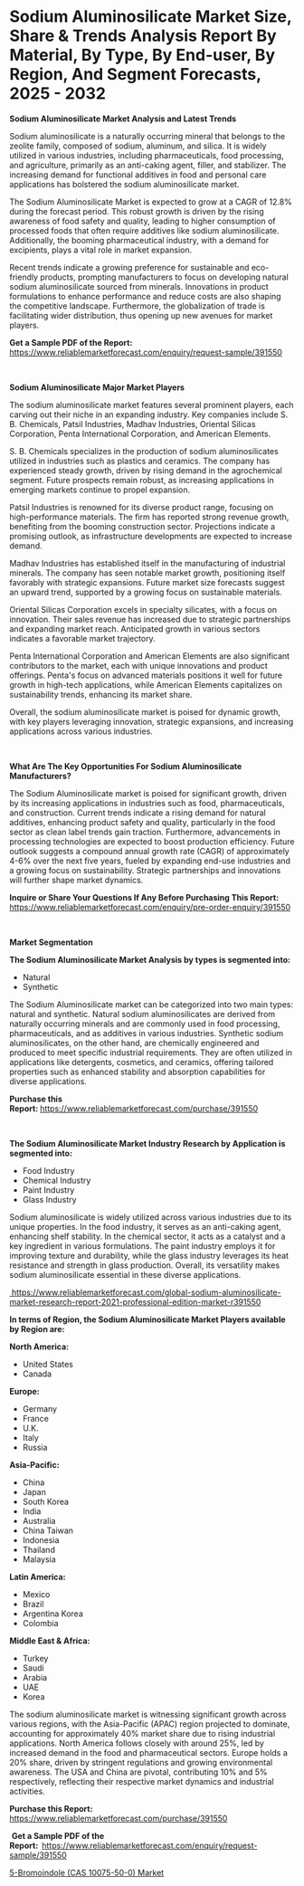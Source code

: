 <p><h1>Sodium Aluminosilicate Market Size, Share & Trends Analysis Report By Material, By Type, By End-user, By Region, And Segment Forecasts, 2025 - 2032</h1></p><p><strong>Sodium Aluminosilicate Market Analysis and Latest Trends</strong></p>
<p><p>Sodium aluminosilicate is a naturally occurring mineral that belongs to the zeolite family, composed of sodium, aluminum, and silica. It is widely utilized in various industries, including pharmaceuticals, food processing, and agriculture, primarily as an anti-caking agent, filler, and stabilizer. The increasing demand for functional additives in food and personal care applications has bolstered the sodium aluminosilicate market.</p><p>The Sodium Aluminosilicate Market is expected to grow at a CAGR of 12.8% during the forecast period. This robust growth is driven by the rising awareness of food safety and quality, leading to higher consumption of processed foods that often require additives like sodium aluminosilicate. Additionally, the booming pharmaceutical industry, with a demand for excipients, plays a vital role in market expansion.</p><p>Recent trends indicate a growing preference for sustainable and eco-friendly products, prompting manufacturers to focus on developing natural sodium aluminosilicate sourced from minerals. Innovations in product formulations to enhance performance and reduce costs are also shaping the competitive landscape. Furthermore, the globalization of trade is facilitating wider distribution, thus opening up new avenues for market players.</p></p>
<p><strong>Get a Sample PDF of the Report:&nbsp;</strong> <a href="https://www.reliablemarketforecast.com/enquiry/request-sample/391550?utm_campaign=3538&utm_medium=2&utm_source=Github&utm_content=ia&utm_term=29032025&utm_id=sodium-aluminosilicate">https://www.reliablemarketforecast.com/enquiry/request-sample/391550</a></p>
<p>&nbsp;</p>
<p><strong>Sodium Aluminosilicate Major Market Players</strong></p>
<p><p>The sodium aluminosilicate market features several prominent players, each carving out their niche in an expanding industry. Key companies include S. B. Chemicals, Patsil Industries, Madhav Industries, Oriental Silicas Corporation, Penta International Corporation, and American Elements.</p><p>S. B. Chemicals specializes in the production of sodium aluminosilicates utilized in industries such as plastics and ceramics. The company has experienced steady growth, driven by rising demand in the agrochemical segment. Future prospects remain robust, as increasing applications in emerging markets continue to propel expansion.</p><p>Patsil Industries is renowned for its diverse product range, focusing on high-performance materials. The firm has reported strong revenue growth, benefiting from the booming construction sector. Projections indicate a promising outlook, as infrastructure developments are expected to increase demand.</p><p>Madhav Industries has established itself in the manufacturing of industrial minerals. The company has seen notable market growth, positioning itself favorably with strategic expansions. Future market size forecasts suggest an upward trend, supported by a growing focus on sustainable materials.</p><p>Oriental Silicas Corporation excels in specialty silicates, with a focus on innovation. Their sales revenue has increased due to strategic partnerships and expanding market reach. Anticipated growth in various sectors indicates a favorable market trajectory.</p><p>Penta International Corporation and American Elements are also significant contributors to the market, each with unique innovations and product offerings. Penta's focus on advanced materials positions it well for future growth in high-tech applications, while American Elements capitalizes on sustainability trends, enhancing its market share.</p><p>Overall, the sodium aluminosilicate market is poised for dynamic growth, with key players leveraging innovation, strategic expansions, and increasing applications across various industries.</p></p>
<p>&nbsp;</p>
<p><strong>What Are The Key Opportunities For Sodium Aluminosilicate Manufacturers?</strong></p>
<p><p>The Sodium Aluminosilicate market is poised for significant growth, driven by its increasing applications in industries such as food, pharmaceuticals, and construction. Current trends indicate a rising demand for natural additives, enhancing product safety and quality, particularly in the food sector as clean label trends gain traction. Furthermore, advancements in processing technologies are expected to boost production efficiency. Future outlook suggests a compound annual growth rate (CAGR) of approximately 4-6% over the next five years, fueled by expanding end-use industries and a growing focus on sustainability. Strategic partnerships and innovations will further shape market dynamics.</p></p>
<p><strong>Inquire or Share Your Questions If Any Before Purchasing This Report:</strong> <a href="https://www.reliablemarketforecast.com/enquiry/pre-order-enquiry/391550?utm_campaign=3538&utm_medium=2&utm_source=Github&utm_content=ia&utm_term=29032025&utm_id=sodium-aluminosilicate">https://www.reliablemarketforecast.com/enquiry/pre-order-enquiry/391550</a></p>
<p>&nbsp;</p>
<p><strong>Market Segmentation</strong></p>
<p><strong>The Sodium Aluminosilicate Market Analysis by types is segmented into:</strong></p>
<p><ul><li>Natural</li><li>Synthetic</li></ul></p>
<p><p>The Sodium Aluminosilicate market can be categorized into two main types: natural and synthetic. Natural sodium aluminosilicates are derived from naturally occurring minerals and are commonly used in food processing, pharmaceuticals, and as additives in various industries. Synthetic sodium aluminosilicates, on the other hand, are chemically engineered and produced to meet specific industrial requirements. They are often utilized in applications like detergents, cosmetics, and ceramics, offering tailored properties such as enhanced stability and absorption capabilities for diverse applications.</p></p>
<p><strong>Purchase this Report:&nbsp;</strong><a href="https://www.reliablemarketforecast.com/purchase/391550?utm_campaign=3538&utm_medium=2&utm_source=Github&utm_content=ia&utm_term=29032025&utm_id=sodium-aluminosilicate">https://www.reliablemarketforecast.com/purchase/391550</a></p>
<p>&nbsp;</p>
<p><strong>The Sodium Aluminosilicate Market Industry Research by Application is segmented into:</strong></p>
<p><ul><li>Food Industry</li><li>Chemical Industry</li><li>Paint Industry</li><li>Glass Industry</li></ul></p>
<p><p>Sodium aluminosilicate is widely utilized across various industries due to its unique properties. In the food industry, it serves as an anti-caking agent, enhancing shelf stability. In the chemical sector, it acts as a catalyst and a key ingredient in various formulations. The paint industry employs it for improving texture and durability, while the glass industry leverages its heat resistance and strength in glass production. Overall, its versatility makes sodium aluminosilicate essential in these diverse applications.</p></p>
<p><a href="https://www.reliablemarketforecast.com/global-sodium-aluminosilicate-market-research-report-2021-professional-edition-market-r391550?utm_campaign=3538&utm_medium=2&utm_source=Github&utm_content=ia&utm_term=29032025&utm_id=sodium-aluminosilicate">&nbsp;https://www.reliablemarketforecast.com/global-sodium-aluminosilicate-market-research-report-2021-professional-edition-market-r391550</a></p>
<p><strong>In terms of Region, the Sodium Aluminosilicate Market Players available by Region are:</strong></p>
<p>
    <p> <strong> North America: </strong>
        <ul>
            <li>United States</li>
            <li>Canada</li>
        </ul>
        </p> 
    <p> <strong> Europe: </strong>
        <ul>
            <li>Germany</li>
            <li>France</li>
            <li>U.K.</li>
            <li>Italy</li>
            <li>Russia</li>
        </ul>
        </p> 
    <p> <strong> Asia-Pacific: </strong>
        <ul>
            <li>China</li>
            <li>Japan</li>
            <li>South Korea</li>
            <li>India</li>
            <li>Australia</li>
            <li>China Taiwan</li>
            <li>Indonesia</li>
            <li>Thailand</li>
            <li>Malaysia</li>
        </ul>
        </p> 
    <p> <strong> Latin America: </strong>
        <ul>
            <li>Mexico</li>
            <li>Brazil</li>
            <li>Argentina Korea</li>
            <li>Colombia</li>
        </ul>
        </p> 
    <p> <strong> Middle East & Africa: </strong>
        <ul>
            <li>Turkey</li>
            <li>Saudi</li>
            <li>Arabia</li>
            <li>UAE</li>
            <li>Korea</li>
        </ul>
    </p>
    </p>
<p><p>The sodium aluminosilicate market is witnessing significant growth across various regions, with the Asia-Pacific (APAC) region projected to dominate, accounting for approximately 40% market share due to rising industrial applications. North America follows closely with around 25%, led by increased demand in the food and pharmaceutical sectors. Europe holds a 20% share, driven by stringent regulations and growing environmental awareness. The USA and China are pivotal, contributing 10% and 5% respectively, reflecting their respective market dynamics and industrial activities.</p></p>
<p><strong>Purchase this Report: </strong><a href="https://www.reliablemarketforecast.com/purchase/391550?utm_campaign=3538&utm_medium=2&utm_source=Github&utm_content=ia&utm_term=29032025&utm_id=sodium-aluminosilicate">https://www.reliablemarketforecast.com/purchase/391550</a></p>
<p>&nbsp;<strong>Get a Sample PDF of the Report:&nbsp;&nbsp;</strong><a href="https://www.reliablemarketforecast.com/enquiry/request-sample/391550?utm_campaign=3538&utm_medium=2&utm_source=Github&utm_content=ia&utm_term=29032025&utm_id=sodium-aluminosilicate">https://www.reliablemarketforecast.com/enquiry/request-sample/391550</a></p>
<p><strong></strong></p>
<p><p><a href="https://github.com/daleogrando/Market-Research-Report-List-1/blob/main/5-bromoindole-cas-10075-50-0-market.md?utm_campaign=3538&utm_medium=2&utm_source=Github&utm_content=ia&utm_term=29032025&utm_id=sodium-aluminosilicate">5-Bromoindole (CAS 10075-50-0) Market</a></p></p>